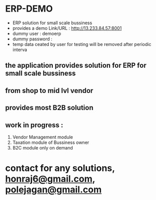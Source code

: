 # ERP-DEMO
- ERP solution for small scale bussiness
- provides a demo Link/URL : http://13.233.84.57:8001
- dummy user : demoerp
- dummy password :
- temp data ceated by user for testing will be removed after periodic interva

## the application provides solution for ERP for small scale bussiness
## from shop to mid lvl vendor
## provides most B2B solution

## work in progress :
  1. Vendor Management module
  2. Taxation module of Bussiness owner
  3. B2C module only on demand

# contact for any solutions, honraj6@gmail.com, polejagan@gmail.com

